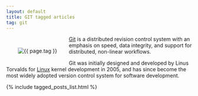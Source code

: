 ```yaml
---
layout: default
title: GIT tagged articles
tag: git
---
```


<div style="float: left; margin: 2.0rem;">
	<img src="/public/images/{{ page.tag }}.png" style="max-width: 10rem;" alt="{{ page.tag }}" />
</div>

[Git](https://git-scm.com/) is a distributed revision control system with an emphasis on speed, data integrity, and support for distributed, non-linear workflows. 

Git was initially designed and developed by Linus Torvalds for [Linux](/tag/linux) kernel development in 2005, and has since become the most widely adopted version control system for software development.


{% include tagged_posts_list.html %}


